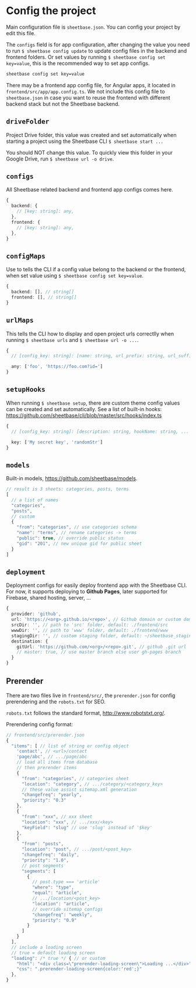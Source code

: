 # Config the project

Main configuration file is `sheetbase.json`. You can config your project by edit this file.

The `configs` field is for app configuration, after changing the value you need to run `$ sheetbase config update` to update config files in the backend and frontend folders. Or set values by running `$ sheetbase config set key=value`, this is the recommended way to set app configs.

```sh
sheetbase config set key=value
```

There may be a frontend app config file, for Angular apps, it located in `frontend/src/app/app.config.ts`. We not include this config file to `sheetbase.json` in case you want to reuse the frontend with different backend stack but not the Sheetbase backend.

## `driveFolder`

Project Drive folder, this value was created and set automatically when starting a project using the Sheetbase CLI `$ sheetbase start ...`

You should NOT change this value. To quickly view this folder in your Google Drive, run `$ sheetbase url -o drive`.

## `configs`

All Sheetbase related backend and frontend app configs comes here.

```ts
{
  backend: {
    // [key: string]: any,
  },
  frontend: {
    // [key: string]: any,
  },
}
```

## `configMaps`

Use to tells the CLI if a config value belong to the backend or the frontend, when set value using `$ sheetbase config set key=value`.

```ts
{
  backend: [], // string[]
  frontend: [], // string[]
}
```

## `urlMaps`

This tells the CLI how to display and open project urls correctlly when running `$ sheetbase urls` and `$ sheetbase url -o ...`.

```ts
{
  // [config_key: string]: [name: string, url_prefix: string, url_suffix: string]

  any: ['foo', 'https://foo.com?id=']
}
```

## `setupHooks`

When running `$ sheetbase setup`, there are custom theme config values can be created and set automatically. See a list of built-in hooks: <https://github.com/sheetbase/cli/blob/master/src/hooks/index.ts>

```ts
{
  // [config_key: string]: [description: string, hookName: string, ... hook_args: []]

  key: ['My secret key', 'randomStr']
}
```

## `models`

Built-in models, <https://github.com/sheetbase/models>.

```ts
// result is 3 sheets: categories, posts, terms
[
  // a list of names
  "categories",
  "posts",
  // custom
  {
    "from": "categories", // use categories schema
    "name": "terms", // rename categories -> terms
    "public": true, // override public status
    "gid": "201", // new unique gid for public sheet
  }
]
```

## `deployment`

Deployment configs for easily deploy frontend app with the Sheetbase CLI. For now, it supports deploying to **Github Pages**, later supported for Firebase, shared hosting, server, ...

```ts
{
  provider: 'github',
  url: 'https://<org>.github.io/<repo>', // Github domain or custom domain
  srcDir: '', // path to 'src' folder, default: ./frontend/src
  wwwDir: '', // path to 'www' folder, default: ./frontend/www
  stagingDir: '', // custom staging folder, default: ~/sheetbase_staging/<project_name>
  destination: {
    gitUrl: 'https://github.com/<org>/<repo>.git', // github .git url
    // master: true, // use master branch else user gh-pages branch
  }
}
```

## Prerender

There are two files live in `frontend/src/`, the `prerender.json` for config prerendering and the `robots.txt` for SEO.

`robots.txt` follows the standard format, <http://www.robotstxt.org/>.

Prerendering config format:

```ts
// frontend/src/prerender.json
{
  "items": [ // list of string or config object
    'contact', // <url>/contact
    'page/abc', // .../page/abc
    // load all items from database
    // then prerender items
    {
      "from": "categories", // categories sheet
      "location": "category", // .../category/<category_key>
      // these value assist sitemap.xml generation
      "changefreq": "yearly",
      "priority": "0.3"
    },
    {
      "from": "xxx", // xxx sheet
      "location": "xxx", // .../xxx/<key>
      "keyField": "slug" // use 'slug' instead of '$key'
    },
    {
      "from": "posts",
      "location": "post", // .../post/<post_key>
      "changefreq": "daily",
      "priority": "1.0",
      // post segments
      "segments": [
        {
          // post.type === 'article'
          "where": "type",
          "equal": "article",
          // .../location/<post_key>
          "location": "article",
          // override sitemap configs
          "changefreq": "weekly",
          "priority": "0.9"
        }
      ]
    }
  ],
  // include a loading screen
  // true = default loading screen
  "loading": /* true */ { // or custom
    "html": "<div class=\"prerender-loading-screen\">Loading ...</div>",
    "css": ".prerender-loading-screen{color:'red';}"
  },
}
```
